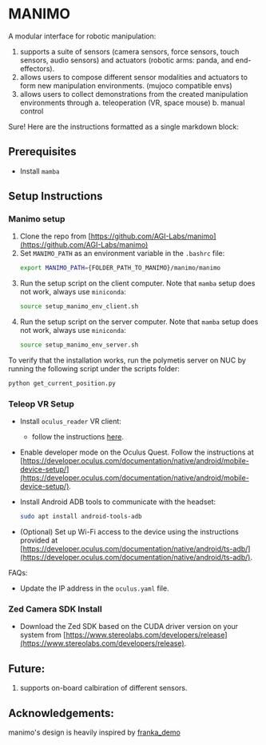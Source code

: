 # MANIMO

A modular interface for robotic manipulation:
1. supports a suite of sensors (camera sensors, force sensors, touch sensors, audio sensors) and actuators (robotic arms: panda, and end-effectors).
2. allows users to compose different sensor modalities and actuators to form new manipulation environments. (mujoco compatible envs)
3. allows users to collect demonstrations from the created manipulation environments through
  a. teleoperation (VR, space mouse)
  b. manual control


Sure! Here are the instructions formatted as a single markdown block:

## Prerequisites

- Install `mamba`

## Setup Instructions

### Manimo setup

1. Clone the repo from [https://github.com/AGI-Labs/manimo](https://github.com/AGI-Labs/manimo)
2. Set `MANIMO_PATH` as an environment variable in the `.bashrc` file:
   ```bash
   export MANIMO_PATH={FOLDER_PATH_TO_MANIMO}/manimo/manimo
   ```
3. Run the setup script on the client computer. Note that `mamba` setup does not work, always use `miniconda`:
   ```bash
   source setup_manimo_env_client.sh
   ```
4. Run the setup script on the server computer. Note that `mamba` setup does not work, always use `miniconda`:
   ```bash
   source setup_manimo_env_server.sh
   ```

To verify that the installation works, run the polymetis server on NUC by running the following script under the scripts folder:
```bash
python get_current_position.py
```

### Teleop VR Setup

- Install `oculus_reader` VR client:
  - follow the instructions [here](https://github.com/rail-berkeley/oculus_reader).
    
- Enable developer mode on the Oculus Quest. Follow the instructions at [https://developer.oculus.com/documentation/native/android/mobile-device-setup/](https://developer.oculus.com/documentation/native/android/mobile-device-setup/).

- Install Android ADB tools to communicate with the headset:
  ```bash
  sudo apt install android-tools-adb
  ```

- (Optional) Set up Wi-Fi access to the device using the instructions provided at [https://developer.oculus.com/documentation/native/android/ts-adb/](https://developer.oculus.com/documentation/native/android/ts-adb/).

FAQs:

- Update the IP address in the `oculus.yaml` file.

### Zed Camera SDK Install

- Download the Zed SDK based on the CUDA driver version on your system from [https://www.stereolabs.com/developers/release](https://www.stereolabs.com/developers/release).

## Future:

1. supports on-board calbiration of different sensors.
  
## Acknowledgements:
manimo's design is heavily inspired by [franka_demo](https://github.com/AGI-Labs/franka_demo/tree/dmanus_devel)
